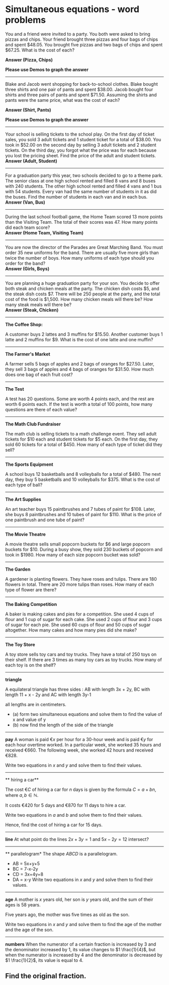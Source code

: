 
# Simultaneous equations - word problems 



You and a friend were invited to a party. You both were asked to bring pizzas and chips. Your friend brought three pizzas and four bags of chips and spent $48.05. You brought five pizzas and two bags of chips and spent $67.25. What is the cost of each?  

**Answer (Pizza, Chips)**  

**Please use Demos to graph the answer** 

---

Blake and Jacob went shopping for back-to-school clothes. Blake bought three shirts and one pair of pants and spent $38.00. Jacob bought four shirts and three pairs of pants and spent $71.50. Assuming the shirts and pants were the same price, what was the cost of each?  

**Answer (Shirt, Pants)**

**Please use Demos to graph the answer**

---

Your school is selling tickets to the school play. On the first day of ticket sales, you sold 3 adult tickets and 1 student ticket for a total of $38.00. You took in $52.00 on the second day by selling 3 adult tickets and 2 student tickets. On the third day, you forgot what the price was for each because you lost the pricing sheet. Find the price of the adult and student tickets.  
**Answer (Adult, Student)**

---

For a graduation party this year, two schools decided to go to a theme park. The senior class at one high school rented and filled 8 vans and 8 buses with 240 students. The other high school rented and filled 4 vans and 1 bus with 54 students. Every van had the same number of students in it as did the buses. Find the number of students in each van and in each bus.  
**Answer (Van, Bus)**

---

During the last school football game, the Home Team scored 13 more points than the Visiting Team. The total of their scores was 47. How many points did each team score?  
**Answer (Home Team, Visiting Team)**

---

You are now the director of the Parades are Great Marching Band. You must order 35 new uniforms for the band. There are usually five more girls than twice the number of boys. How many uniforms of each type should you order for the band?  
**Answer (Girls, Boys)**

---

You are planning a huge graduation party for your son. You decide to offer both steak and chicken meals at the party. The chicken dish costs $5, and the steak dish costs $7. There will be 250 people at the party, and the total cost of the food is $1,500. How many chicken meals will there be? How many steak meals will there be?  
**Answer (Steak, Chicken)**

---

**The Coffee Shop:** 

A customer buys 2 lattes and 3 muffins for $15.50. Another customer buys 1 latte and 2 muffins for $9.  What is the cost of one latte and one muffin?

---

**The Farmer's Market** 

A farmer sells 5 bags of apples and 2 bags of oranges for $27.50. Later, they sell 3 bags of apples and 4 bags of oranges for $31.50. How much does one bag of each fruit cost?

---
**The Test** 

A test has 20 questions. Some are worth 4 points each, and the rest are worth 6 points each. If the test is worth a total of 100 points, how many questions are there of each value?

---
**The Math Club Fundraiser** 

The math club is selling tickets to a math challenge event.  They sell adult tickets for $10 each and student tickets for $5 each. On the first day, they sold 60 tickets for a total of $450. How many of each type of ticket did they sell?

---

**The Sports Equipment** 

A school buys 12 basketballs and 8 volleyballs for a total of $480. The next day, they buy 5 basketballs and 10 volleyballs for $375. What is the cost of each type of ball?

---
**The Art Supplies**  

An art teacher buys 15 paintbrushes and 7 tubes of paint for $108. Later, she buys 8 paintbrushes and 10 tubes of paint for $110. What is the price of one paintbrush and one tube of paint?

---
**The Movie Theatre** 

A movie theatre sells small popcorn buckets for $6 and large popcorn buckets for $10. During a busy show, they sold 230 buckets of popcorn and took in $1980. How many of each size popcorn bucket was sold?

---
**The Garden** 

A gardener is planting flowers. They have roses and tulips.  There are 180 flowers in total. There are 20 more tulips than roses.  How many of each type of flower are there?

---
**The Baking Competition** 

A baker is making cakes and pies for a competition. She used 4 cups of flour and 1 cup of sugar for each cake. She used 2 cups of flour and 3 cups of sugar for each pie. She used 60 cups of flour and 50 cups of sugar altogether. How many cakes and how many pies did she make?

---
**The Toy Store** 

A toy store sells toy cars and toy trucks. They have a total of 250 toys on their shelf. If there are 3 times as many toy cars as toy trucks. How many of each toy is on the shelf?

---
**triangle**

A equilateral triangle has three sides : AB with length 3x + 2y, BC with length 11 + x - 2y and AC with length 3y-1 

all lengths are in centimeters. 
- (a)  form two simultaneous equations and solve them to find the value of x and value of y 
- (b) now find the length of the side of the triangle 

---
**pay**
A woman is paid €$x$ per hour for a 30-hour week and is paid €$y$ for each hour overtime worked. In a particular week, she worked 35 hours and received €660. The following week, she worked 42 hours and received €828.  

Write two equations in $x$ and $y$ and solve them to find their values.

---
** hiring a car**

The cost €$C$ of hiring a car for $n$ days is given by the formula $C = a + bn$, where $a, b \in \mathbb{N}$.  

It costs €420 for 5 days and €870 for 11 days to hire a car.  

Write two equations in $a$ and $b$ and solve them to find their values.  
  
Hence, find the cost of hiring a car for 15 days.

---
**line**
At what point do the lines $2x + 3y = 1$ and $5x - 2y = 12$ intersect?

---
** parallelogram*
The shape $ABCD$ is a parallelogram.  
- AB = 5x+y+5
- BC = 7-x-2y
- CD = 3x+4y+8 
- DA = x-y
Write two equations in $x$ and $y$ and solve them to find their values.

---
**age**
A mother is $x$ years old, her son is $y$ years old, and the sum of their ages is 58 years.  

Five years ago, the mother was five times as old as the son.  

Write two equations in $x$ and $y$ and solve them to find the age of the mother and the age of the son.

---
**numbers**
When the numerator of a certain fraction is increased by 3 and the denominator increased by 1, its value changes to $1 \frac{1}{4}$, but when the numerator is increased by 4 and the denominator is decreased by $1 \frac{1}{2}$, its value is equal to 4.  

Find the original fraction.
---























